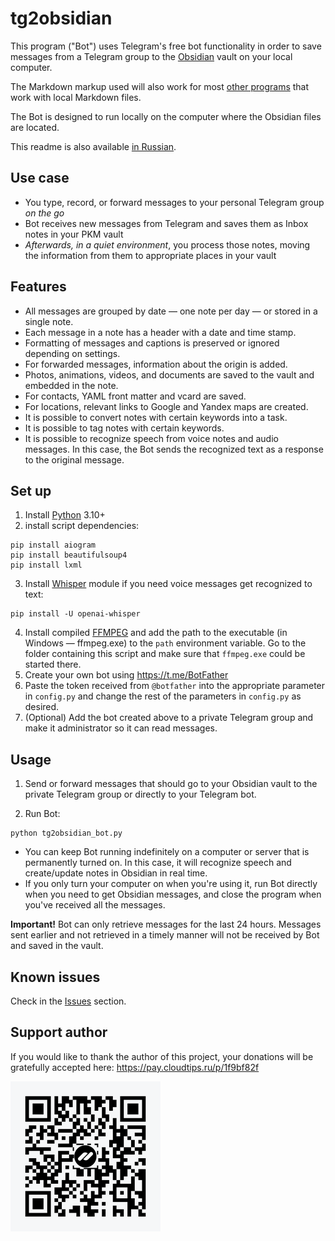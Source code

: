 # tg2obsidian

This program ("Bot") uses Telegram's free bot functionality in order to save messages from a Telegram group to the [Obsidian](https://obsidian.md) vault on your local computer.

The Markdown markup used will also work for most [other programs](https://www.markdownguide.org/tools/) that work with local Markdown files.

The Bot is designed to run locally on the computer where the Obsidian files are located.

This readme is also available [in Russian](README.ru.md).

## Use case

- You type, record, or forward messages to your personal Telegram group _on the go_
- Bot receives new messages from Telegram and saves them as Inbox notes in your PKM vault
- _Afterwards, in a quiet environment_, you process those notes, moving the information from them to appropriate places in your vault

## Features

- All messages are grouped by date — one note per day — or stored in a single note.
- Each message in a note has a header with a date and time stamp.
- Formatting of messages and captions is preserved or ignored depending on settings.
- For forwarded messages, information about the origin is added.
- Photos, animations, videos, and documents are saved to the vault and embedded in the note.
- For contacts, YAML front matter and vcard are saved.
- For locations, relevant links to Google and Yandex maps are created.
- It is possible to convert notes with certain keywords into a task.
- It is possible to tag notes with certain keywords.
- It is possible to recognize speech from voice notes and audio messages. In this case, the Bot sends the recognized text as a response to the original message.

## Set up

1. Install [Python](https://python.org) 3.10+
2. install script dependencies:

```shell
pip install aiogram
pip install beautifulsoup4
pip install lxml
```

3. Install [Whisper](https://github.com/openai/whisper) module if you need voice messages get recognized to text:

```shell
pip install -U openai-whisper
```

4. Install compiled [FFMPEG](https://ffmpeg.org/download.html) and add the path to the executable (in Windows — ffmpeg.exe) to the `path` environment variable. Go to the folder containing this script and make sure that `ffmpeg.exe` could be started there.
5. Create your own bot using https://t.me/BotFather
6. Paste the token received from `@botfather` into the appropriate parameter in `config.py` and change the rest of the parameters in `config.py` as desired.
7. (Optional) Add the bot created above to a private Telegram group and make it administrator so it can read messages.

## Usage

1. Send or forward messages that should go to your Obsidian vault to the private Telegram group or directly to your Telegram bot.

2. Run Bot:
```shell.
python tg2obsidian_bot.py
```

- You can keep Bot running indefinitely on a computer or server that is permanently turned on. In this case, it will recognize speech and create/update notes in Obsidian in real time.
- If you only turn your computer on when you're using it, run Bot directly when you need to get Obsidian messages, and close the program when you've received all the messages.

**Important!** Bot can only retrieve messages for the last 24 hours. Messages sent earlier and not retrieved in a timely manner will not be received by Bot and saved in the vault.

## Known issues

Check in the [Issues](https://github.com/dimonier/tg2obsidian/issues?q=is%3Aopen+is%3Aissue+label%3Abug) section.

## Support author

If you would like to thank the author of this project, your donations will be gratefully accepted here: https://pay.cloudtips.ru/p/1f9bf82f

![](qrCode.png)

